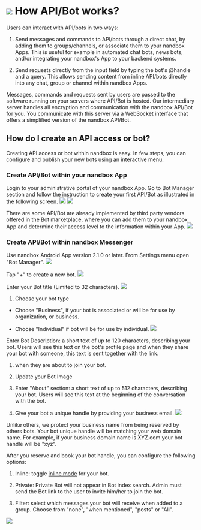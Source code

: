 # ![](../images/ic_setting.svg) How API/Bot works?

Users can interact with API/bots in two ways:

  1. Send messages and commands to API/bots through a direct chat, by adding them to groups/channels, or associate them to your nandbox Apps. This is useful for example in automated chat bots, news bots, and/or integrating your nandbox&#39;s App to your backend systems.

  1. Send requests directly from the input field by typing the bot&#39;s @handle and a query. This allows sending content from inline API/bots directly into any chat, group or channel within nandbox Apps.

Messages, commands and requests sent by users are passed to the software running on your servers where API/Bot is hosted. Our intermediary server handles all encryption and communication with the nandbox API/Bot for you. You communicate with this server via a WebSocket interface that offers a simplified version of the nandbox API/Bot.

## How do I create an API access or bot?

Creating API access or bot within nandbox is easy. In few steps, you can configure and publish your new bots using an interactive menu.

### Create API/Bot within your nandbox App

Login to your administrative portal of your nandbox App. Go to Bot Manager section and follow the instruction to create your first API/Bot as illustrated in the following screen.
![](../images/image002.png)
![](../images/image003.png)


There are some API/Bot are already implemented by third party vendors offered in the Bot marketplace, where you can add them to your nandbox App and determine their access level to the information within your App.
![](../images/image004.png)


### Create API/Bot within nandbox Messenger


Use nandbox Android App version 2.1.0 or later.
From Settings menu open "Bot Manager".
![](../images/image005.jpg)


Tap "+" to create a new bot.
![](../images/image006.png)


Enter your Bot title (Limited to 32 characters).
![](../images/image007.jpg)
1. Choose your bot type

- Choose "Business", if your bot is associated or will be for use by organization, or business.

- Choose "Individual" if bot will be for use by individual.
![](../images/image008.jpg)

Enter Bot Description: a short text of up to 120 characters, describing your bot. Users will see this text on the bot&#39;s profile page and when they share your bot with someone, this text is sent together with the link.

1. when they are about to join your bot.

1. Update your Bot Image

1. Enter "About" section:
   a short text of up to 512 characters, describing your bot. Users will see this text at the beginning of the conversation with the bot.

1. Give your bot a unique handle by providing your business email.
![](../images/image009.jpg)


Unlike others, we protect your business name from being reserved by others bots. Your bot unique handle will be matching your web domain name. For example, if your business domain name is XYZ.com your bot handle will be "xyz".

After you reserve and book your bot handle, you can configure the following options:

1. Inline: toggle [inline mode](https://core.telegram.org/bots/inline) for your bot.

1. Private: Private Bot will not appear in Bot index search. Admin must send the Bot link to the user to invite him/her to join the bot.

1. Filter: select which messages your bot will receive when added to a group. Choose from "none", "when mentioned", "posts" or "All".

![](../images/image010.jpg)
